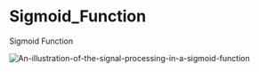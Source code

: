 # Sigmoid_Function
Sigmoid Function


![An-illustration-of-the-signal-processing-in-a-sigmoid-function](https://github.com/mehranbahramm/Sigmoid_Function/assets/130790790/ef364f73-caa0-4a1d-ab6f-66e2b7279b34)
